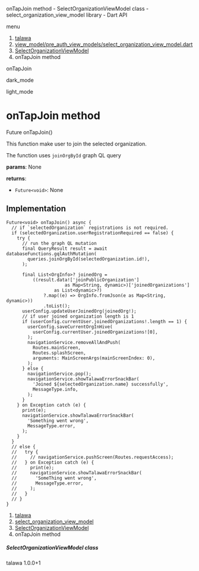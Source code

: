 




onTapJoin method - SelectOrganizationViewModel class - select\_organization\_view\_model library - Dart API







menu

1. [talawa](../../index.html)
2. [view\_model/pre\_auth\_view\_models/select\_organization\_view\_model.dart](../../view_model_pre_auth_view_models_select_organization_view_model/view_model_pre_auth_view_models_select_organization_view_model-library.html)
3. [SelectOrganizationViewModel](../../view_model_pre_auth_view_models_select_organization_view_model/SelectOrganizationViewModel-class.html)
4. onTapJoin method

onTapJoin


dark\_mode

light\_mode




# onTapJoin method


Future<void>
onTapJoin()

This function make user to join the selected organization.

The function uses `joinOrgById` graph QL query

**params**:
None

**returns**:

* `Future<void>`: None

## Implementation

```
Future<void> onTapJoin() async {
  // if `selectedOrganization` registrations is not required.
  if (selectedOrganization.userRegistrationRequired == false) {
    try {
      // run the graph QL mutation
      final QueryResult result = await databaseFunctions.gqlAuthMutation(
        queries.joinOrgById(selectedOrganization.id!),
      );

      final List<OrgInfo>? joinedOrg =
          ((result.data!['joinPublicOrganization']
                      as Map<String, dynamic>)['joinedOrganizations']
                  as List<dynamic>?)
              ?.map((e) => OrgInfo.fromJson(e as Map<String, dynamic>))
              .toList();
      userConfig.updateUserJoinedOrg(joinedOrg!);
      // if user joined organization length is 1
      if (userConfig.currentUser.joinedOrganizations!.length == 1) {
        userConfig.saveCurrentOrgInHive(
          userConfig.currentUser.joinedOrganizations![0],
        );
        navigationService.removeAllAndPush(
          Routes.mainScreen,
          Routes.splashScreen,
          arguments: MainScreenArgs(mainScreenIndex: 0),
        );
      } else {
        navigationService.pop();
        navigationService.showTalawaErrorSnackBar(
          'Joined ${selectedOrganization.name} successfully',
          MessageType.info,
        );
      }
    } on Exception catch (e) {
      print(e);
      navigationService.showTalawaErrorSnackBar(
        'Something went wrong',
        MessageType.error,
      );
    }
  }
  // else {
  //   try {
  //     // navigationService.pushScreen(Routes.requestAccess);
  //   } on Exception catch (e) {
  //     print(e);
  //     navigationService.showTalawaErrorSnackBar(
  //       'SomeThing went wrong',
  //       MessageType.error,
  //     );
  //   }
  // }
}
```

 


1. [talawa](../../index.html)
2. [select\_organization\_view\_model](../../view_model_pre_auth_view_models_select_organization_view_model/view_model_pre_auth_view_models_select_organization_view_model-library.html)
3. [SelectOrganizationViewModel](../../view_model_pre_auth_view_models_select_organization_view_model/SelectOrganizationViewModel-class.html)
4. onTapJoin method

##### SelectOrganizationViewModel class





talawa
1.0.0+1







